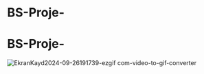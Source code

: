 ﻿# BS-Proje-
# BS-Proje-
![EkranKayd2024-09-26191739-ezgif com-video-to-gif-converter](https://github.com/user-attachments/assets/9d426aef-5423-429b-ba41-a1be23894b99)
